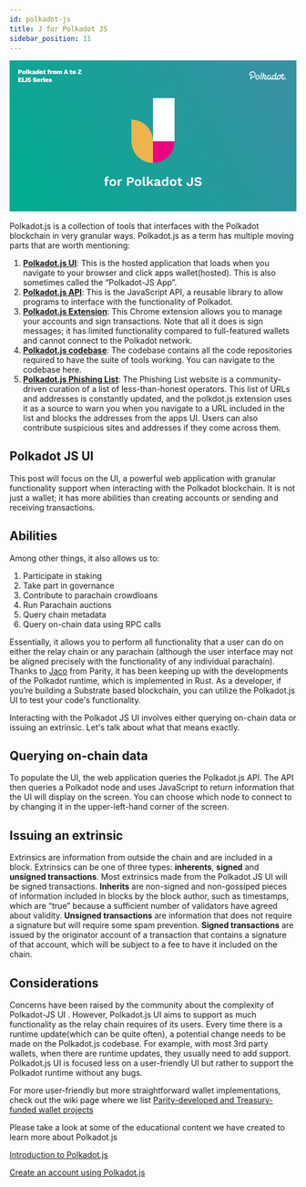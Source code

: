 ```yaml
---
id: polkadot-js
title: J for Polkadot JS
sidebar_position: 11
---
```


![J for Polkadot JS](assets/J.png)

Polkadot.js is a collection of tools that interfaces with the Polkadot blockchain in very granular ways. Polkadot.js as a term has multiple moving parts that are worth mentioning:


1. **[Polkadot.js UI](https://polkadot.js.org/)**: This is the hosted application that loads when you navigate to your browser and click apps wallet(hosted). This is also sometimes called the “Polkadot-JS App”.
2. **[Polkadot.js API](https://github.com/polkadot-js/api)**: This is the JavaScript API, a reusable library to allow programs to interface with the functionality of Polkadot. 
3. **[Polkadot.js Extension](https://polkadot.js.org/extension/)**: This Chrome extension allows you to manage your accounts and sign transactions. Note that all it does is sign messages; it has limited functionality compared to full-featured wallets and cannot connect to the Polkadot network.
4. **[Polkadot.js codebase](https://github.com/polkadot-js/)**: The codebase contains all the code repositories required to have the suite of tools working. You can navigate to the codebase here.
5. **[Polkadot.js Phishing List](https://polkadot.js.org/phishing/)**: The Phishing List website is a community-driven curation of a list of less-than-honest operators. This list of URLs and addresses is constantly updated, and the polkdot.js extension uses it as a source to warn you when you navigate to a URL included in the list and blocks the addresses from the apps UI. Users can also contribute suspicious sites and addresses if they come across them.

## Polkadot JS UI

This post will focus on the UI, a powerful web application with granular functionality support when interacting with the Polkadot blockchain. It is not just a wallet; it has more abilities than creating accounts or sending and receiving transactions. 

## Abilities

Among other things, it also allows us to:

1. Participate in staking
2. Take part in governance
3. Contribute to parachain crowdloans 
4. Run Parachain auctions
5. Query chain metadata
6. Query on-chain data using RPC calls

Essentially, it allows you to perform all functionality that a  user can do on either the relay chain or any parachain (although the user interface may not be aligned precisely with the functionality of any individual parachain). Thanks to [Jaco](https://www.parity.io/blog/people-of-parity-jaco-greeff/) from Parity, it has been keeping up with the developments of the Polkadot runtime, which is implemented in Rust. As a developer, if you’re building a Substrate based blockchain, you can utilize the Polkadot.js UI to test your code's functionality.

Interacting with the Polkadot JS UI involves either querying on-chain data or issuing an extrinsic. Let's talk about what that means exactly.

## Querying on-chain data

To populate the UI, the web application queries the Polkadot.js API. The API then queries a Polkadot node and uses JavaScript to return information that the UI will display on the screen. You can choose which node to connect to by changing it in the upper-left-hand corner of the screen.

## Issuing an extrinsic

Extrinsics are information from outside the chain and are included in a block. Extrinsics can be one of three types: **inherents**, **signed** and **unsigned transactions**. Most extrinsics made from the Polkadot JS UI will be signed transactions. **Inherits** are non-signed and non-gossiped pieces of information included in blocks by the block author, such as timestamps, which are “true” because a sufficient number of validators have agreed about validity. **Unsigned transactions** are information that does not require a signature but will require some spam prevention. **Signed transactions** are issued by the originator account of a transaction that contains a signature of that account, which will be subject to a fee to have it included on the chain. 

## Considerations

Concerns have been raised  by the community about the complexity of Polkadot-JS UI . However, Polkadot.js UI aims to support as much functionality as the relay chain requires of its users. Every time there is a runtime update(which can be quite often), a potential change needs to be made on the Polkadot.js codebase. For example, with most 3rd party wallets, when there are runtime updates, they usually need to add support. Polkadot.js UI is focused less on a user-friendly UI but rather to support the Polkadot runtime without any bugs. 

For more user-friendly but more straightforward wallet implementations, check out the wiki page where we list [Parity-developed and Treasury-funded wallet projects](https://wiki.polkadot.network/docs/build-wallets#treasury-funded-wallets)

Please take a look at some of the educational content we have created to learn more about Polkadot.js

[Introduction to Polkadot.js](https://www.youtube.com/watch?v=4EQqwGFV1D8)

[Create an account using Polkadot.js](https://www.youtube.com/watch?v=sy7lvAqyzkY) 


